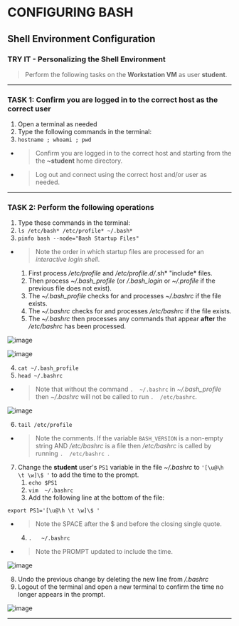 # CONFIGURING BASH
## Shell Environment Configuration

### TRY IT - Personalizing the Shell Environment

> Perform the following tasks on the **Workstation VM** as user **student**.

******
### TASK 1: Confirm you are logged in to the correct host as the correct user
1. Open a terminal as needed
2. Type the following commands in the terminal:
3. `hostname ; whoami ; pwd `
- > Confirm you are logged in to the correct host and starting from the the **~student** home directory.
- > Log out and connect using the correct host and/or user as needed.
******
### TASK 2: Perform the following operations
1. Type these commands in the terminal: 
2. `ls /etc/bash* /etc/profile* ~/.bash*  `
3. `pinfo bash --node="Bash Startup Files"  `
- > Note the order in which startup files are processed for an *interactive login shell*.
    1. First process */etc/profile* and */etc/profile.d/*.sh* "include* files.
    2. Then process *~/.bash_profile* (or */.bash_login* or *~/.profile*  if the previous file does not exist).
    3. The *~/.bash_profile* checks for and processes *~/.bashrc* if the file exists.
    4. The *~/.bashrc* checks for and processes */etc/bashrc* if the file exists.
    5. The *~/.bashrc* then processes any commands that appear **after** the */etc/bashrc* has been processed. 

![image](https://user-images.githubusercontent.com/36435980/145634542-62a6caf2-4478-4273-a99e-52276a64f29e.png)

![image](https://user-images.githubusercontent.com/36435980/145634352-e058a1cb-1953-405c-8175-b379ef7a7aaa.png)

4. `cat ~/.bash_profile `
5. `head ~/.bashrc `
- > Note that without the command  `.  ~/.bashrc` in *~/.bash_profile* then *~/.bashrc* will not be called to run `.  /etc/bashrc`.

![image](https://user-images.githubusercontent.com/36435980/145635240-5440b80f-0bff-490a-be24-9eff66ba7414.png)

6. `tail /etc/profile `
- > Note the comments. If the variable `BASH_VERSION` is a non-empty string AND */etc/bashrc* is a file then */etc/bashrc* is called by running `.  /etc/bashrc `.  
7. Change the **student** user's `PS1` variable in the file *~/.bashrc* to `'[\u@\h \t \w]\$ '` to add the time to the prompt.
    1. `echo $PS1 `
    2. `vim  ~/.bashrc `
    3. Add the following line at the bottom of the file:
  ```
  export PS1='[\u@\h \t \w]\$ '
  ```
  - > Note the SPACE after the \$ and before the closing single quote.
    4. `.   ~/.bashrc`
  - > Note the PROMPT updated to include the time.
 
 ![image](https://user-images.githubusercontent.com/36435980/145637599-1e1a273f-3a1c-4933-b479-610168bb3e84.png)

 8. Undo the previous change by deleting the new line from */.bashrc*
 9. Logout of the terminal and open a new terminal to confirm the time no longer appears in the prompt.
 
![image](https://user-images.githubusercontent.com/36435980/145637679-e7645fd7-71f5-4aeb-9be0-824e81ba5859.png)

*****
